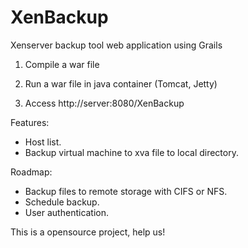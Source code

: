 # XenBackup
Xenserver backup tool web application using Grails


1) Compile a war file

2) Run a war file in java container (Tomcat, Jetty)

3) Access http://server:8080/XenBackup



Features:
* Host list.
* Backup virtual machine to xva file to local directory.


Roadmap:

* Backup files to remote storage with CIFS or NFS.
* Schedule backup.
* User authentication.



This is a opensource project, help us!